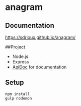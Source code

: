 # anagram

## Documentation
https://sdrioux.github.io/anagram/

##Project

* Node.js
* Express
* [ApiDoc](http://apidocjs.com/) for documentation

## Setup
```
npm install
gulp nodemon
```
